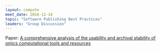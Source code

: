 ```yaml
---
layout: compute
meet_date: 2018-12-14
topic: "Software Publishing Best Practices"
leaders: "Group Discussion"
---
```


Paper: [A comprehensive analysis of the usability and archival stability of omics computational tools and resources](https://www.biorxiv.org/content/early/2018/10/25/452532)

